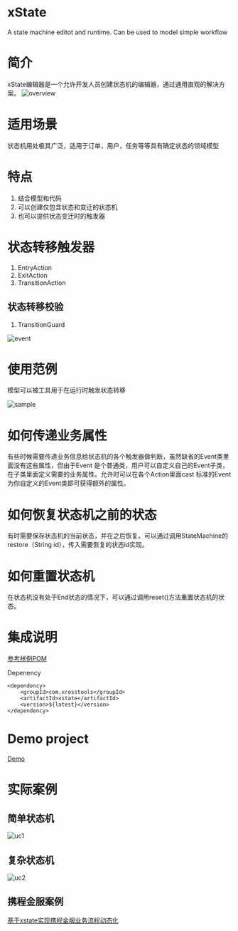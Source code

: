 xState
======

A state machine editot and runtime. Can be used to model simple workflow

# 简介
xState编辑器是一个允许开发人员创建状态机的编辑器，通过通用直观的解决方案。
![overview](https://oscimg.oschina.net/oscnet/up-77a64e69d1d009af7b0731da86f5957c5c5.png)

# 适用场景
状态机用处极其广泛，适用于订单，用户，任务等等具有确定状态的领域模型


# 特点

1. 结合模型和代码
1. 可以创建仅包含状态和变迁的状态机
1. 也可以提供状态变迁时的触发器

# 状态转移触发器
1. EntryAction
1. ExitAction
1. TransitionAction

## 状态转移校验
1. TransitionGuard

![event](https://oscimg.oschina.net/oscnet/up-0a97e778c0ff0e6ccab32610baf42ae17ca.png)

# 使用范例
模型可以被工具用于在运行时触发状态转移

![sample](https://oscimg.oschina.net/oscnet/up-9d8a27d0b887bbe2ee3bcbd018ea2a9cea5.png)

# 如何传递业务属性
有些时候需要传递业务信息给状态机的各个触发器做判断，虽然缺省的Event类里面没有这些属性，但由于Event 是个普通类，用户可以自定义自己的Event子类，在子类里面定义需要的业务属性。允许时可以在各个Action里面cast 标准的Event 为你自定义的Event类即可获得额外的属性。

# 如何恢复状态机之前的状态
有时需要保存状态机的当前状态，并在之后恢复。可以通过调用StateMachine的restore（String id），传入需要恢复的状态id实现。

# 如何重置状态机
在状态机没有处于End状态的情况下，可以通过调用reset()方法重置状态机的状态。

# 集成说明
[参考样例POM](https://github.com/hejiehui/xState/blob/master/com.xrosstools.xstate.sample/pom.xml)

Depenency

	<dependency>
		<groupId>com.xrosstools</groupId>
		<artifactId>xstate</artifactId>
		<version>${latest}</version>
	</dependency>


# Demo project
[Demo](https://github.com/hejiehui/xState/tree/master/com.xrosstools.xstate.sample)

# 实际案例
## 简单状态机

![uc1](https://oscimg.oschina.net/oscnet/up-4350f7ca0b4c7e41f9eff16246453d58e52.png)

## 复杂状态机

![uc2](https://oscimg.oschina.net/oscnet/up-106c0d586ba63d2a3dadf7b8310dfc4bc19.png)

## 携程金服案例
[基于xstate实现携程金服业务流程动态化](https://my.oschina.net/hejiehui/blog/1574335)
